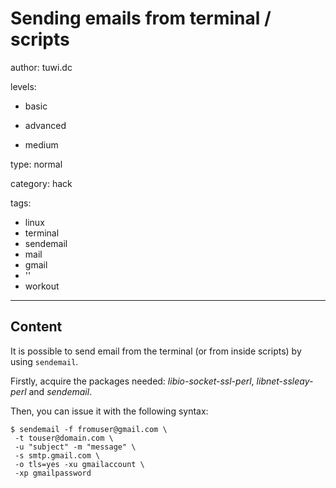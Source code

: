 # Sending emails from terminal / scripts
author: tuwi.dc

levels:

  - basic

  - advanced

  - medium

type: normal

category: hack

tags:
  - linux
  - terminal
  - sendemail
  - mail
  - gmail
  - ''
  - workout


---
## Content

It is possible to send email from the terminal (or from inside scripts) by using `sendemail`.

Firstly, acquire the packages needed:
 *libio-socket-ssl-perl*,
 *libnet-ssleay-perl* and  *sendemail*.

Then, you can issue it with the following syntax: 
```
$ sendemail -f fromuser@gmail.com \
 -t touser@domain.com \
 -u "subject" -m "message" \
 -s smtp.gmail.com \ 
 -o tls=yes -xu gmailaccount \
 -xp gmailpassword 
```